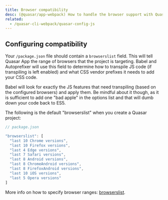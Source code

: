 ```yaml
---
title: Browser compatibility
desc: (@quasar/app-webpack) How to handle the browser support with Quasar CLI.
related:
  - /quasar-cli-webpack/quasar-config-js
---
```


## Configuring compatibility
Your `/package.json` file should contain a `browserslist` field. This will tell Quasar App the range of browsers that the project is targeting. Babel and Autoprefixer will use this field to determine how to transpile JS code (if transpiling is left enabled) and what CSS vendor prefixes it needs to add your CSS code.

Babel will look for exactly the JS features that need transpiling (based on the configured browsers) and apply them. Be mindful about it though, as it is sufficient to add one "bad apple" in the options list and that will dumb down your code back to ES5.

The following is the default "browserslist" when you create a Quasar project:

```js
// package.json

"browserslist": [
  "last 10 Chrome versions",
  "last 10 Firefox versions",
  "last 4 Edge versions",
  "last 7 Safari versions",
  "last 8 Android versions",
  "last 8 ChromeAndroid versions",
  "last 8 FirefoxAndroid versions",
  "last 10 iOS versions",
  "last 5 Opera versions"
]
```

More info on how to specify browser ranges: [browserslist](https://github.com/browserslist/browserslist).
